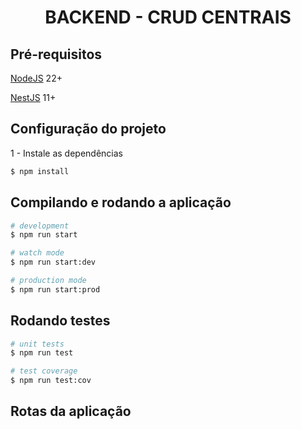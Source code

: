 <h1 align="center">
  BACKEND - CRUD CENTRAIS
</h1>

## Pré-requisitos

[NodeJS](https://nodejs.org/en) 22+ 

[NestJS](https://nestjs.com/) 11+

## Configuração do projeto

1 - Instale as dependências

```bash
$ npm install
```

## Compilando e rodando a aplicação

```bash
# development
$ npm run start

# watch mode
$ npm run start:dev

# production mode
$ npm run start:prod
```

## Rodando testes

```bash
# unit tests
$ npm run test

# test coverage
$ npm run test:cov
```

## Rotas da aplicação

